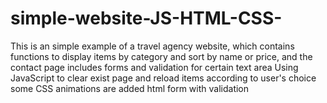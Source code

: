 # simple-website-JS-HTML-CSS-
This is an simple example of a travel agency website, which contains functions to display items by category and sort by name or price, and the contact page includes forms and validation for certain text area 
Using JavaScript to clear exist page and reload items according to user's choice
some CSS animations are added
html form with validation
